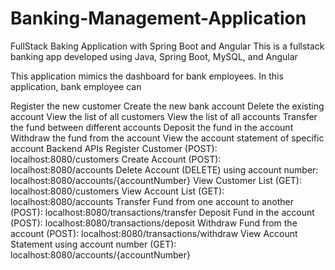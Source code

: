 # Banking-Management-Application
FullStack Baking Application with Spring Boot and Angular
This is a fullstack banking app developed using Java, Spring Boot, MySQL, and Angular

This application mimics the dashboard for bank employees. In this application, bank employee can

Register the new customer
Create the new bank account
Delete the existing account
View the list of all customers
View the list of all accounts
Transfer the fund between different accounts
Deposit the fund in the account
Withdraw the fund from the account
View the account statement of specific account
Backend APIs
Register Customer (POST): localhost:8080/customers
Create Account (POST): localhost:8080/accounts
Delete Account (DELETE) using account number: localhost:8080/accounts/{accountNumber}
View Customer List (GET): localhost:8080/customers
View Account List (GET): localhost:8080/accounts
Transfer Fund from one account to another (POST): localhost:8080/transactions/transfer
Deposit Fund in the account (POST): localhost:8080/transactions/deposit
Withdraw Fund from the account (POST): localhost:8080/transactions/withdraw
View Account Statement using account number (GET): localhost:8080/accounts/{accountNumber}

